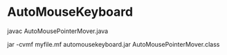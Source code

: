 # AutoMouseKeyboard

javac AutoMousePointerMover.java

jar -cvmf myfile.mf automousekeyboard.jar AutoMousePointerMover.class
